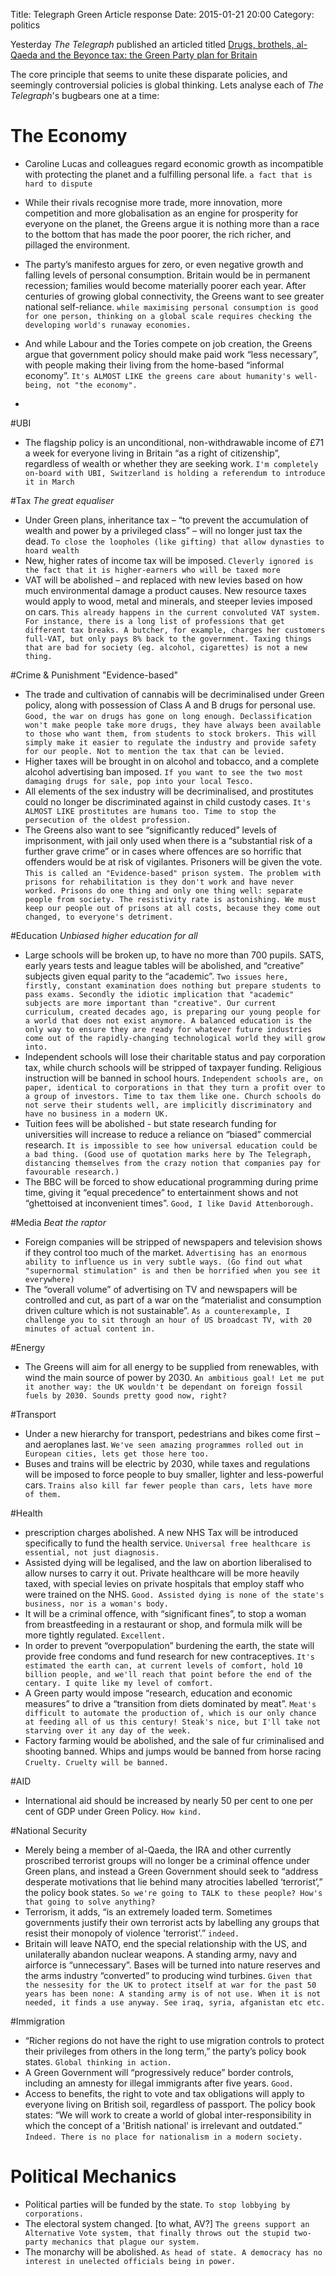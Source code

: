 Title: Telegraph Green Article response
Date: 2015-01-21 20:00
Category: politics


Yesterday *The Telegraph* published an articled titled [Drugs, brothels, al-Qaeda and the Beyonce tax: the Green Party plan for Britain](http://www.telegraph.co.uk/news/politics/green-party/11356354/Drugs-brothels-al-Qaeda-and-the-Beyonce-tax-the-Green-Party-plan-for-Britain.html) 

The core principle that seems to unite these disparate policies, and seemingly controversial policies is global thinking. Lets analyse each of _The Telegraph_'s bugbears one at a time:

# The Economy
  - Caroline Lucas and colleagues regard economic growth as incompatible with protecting the planet and a fulfilling personal life.
`a fact that is hard to dispute`
  - While their rivals recognise more trade, more innovation, more competition and more globalisation as an engine for prosperity for everyone on the planet, the Greens argue it is nothing more than a race to the bottom that has made the poor poorer, the rich richer, and pillaged the environment.

  - The party’s manifesto argues for zero, or even negative growth and falling levels of personal consumption. Britain would be in permanent recession; families would become materially poorer each year. After centuries of growing global connectivity, the Greens want to see greater national self-reliance.
`while maximising personal consumption is good for one person, thinking on a global scale requires checking the developing world's runaway economies.`
  - And while Labour and the Tories compete on job creation, the Greens argue that government policy should make paid work “less necessary”, with people making their living from the home-based “informal economy”.
`It's ALMOST LIKE the greens care about humanity's well-being, not "the economy".`
  - 
#UBI

  - The flagship policy is an unconditional, non-withdrawable income of £71 a week for everyone living in Britain “as a right of citizenship”, regardless of wealth or whether they are seeking work.
`I'm completely on-board with UBI, Switzerland is holding a referendum to introduce it in March`

#Tax
  _The great equaliser_
  - Under Green plans, inheritance tax – “to prevent the accumulation of wealth and power by a privileged class” – will no longer just tax the dead.
`To close the loopholes (like gifting) that allow dynasties to hoard wealth`
  - New, higher rates of income tax will be imposed.
`Cleverly ignored is the fact that it is higher-earners who will be taxed more`
  - VAT will be abolished – and replaced with new levies based on how much environmental damage a product causes. New resource taxes would apply to wood, metal and minerals, and steeper levies imposed on cars.
`This already happens in the current convoluted VAT system. For instance, there is a long list of professions that get different tax breaks. A butcher, for example, charges her customers full-VAT, but only pays 8% back to the government.
Taxing things that are bad for society (eg. alcohol, cigarettes) is not a new thing.`

#Crime & Punishment
  "Evidence-based"
  - The trade and cultivation of cannabis will be decriminalised under Green policy, along with possession of Class A and B drugs for personal use. 
`Good, the war on drugs has gone on long enough. Declassification won't make people take more drugs, they have always been available to those who want them, from students to stock brokers.
This will simply make it easier to regulate the industry and provide safety for our people. Not to mention the tax that can be levied.`
  - Higher taxes will be brought in on alcohol and tobacco, and a complete alcohol advertising ban imposed.
`If you want to see the two most damaging drugs for sale, pop into your local Tesco.`
  - All elements of the sex industry will be decriminalised, and prostitutes could no longer be discriminated against in child custody cases.
`It's ALMOST LIKE prostitutes are humans too. Time to stop the persecution of the oldest profession.`
  - The Greens also want to see “significantly reduced” levels of imprisonment, with jail only used when there is a “substantial risk of a further grave crime” or in cases where offences are so horrific that offenders would be at risk of vigilantes. Prisoners will be given the vote.
`This is called an "Evidence-based" prison system. The problem with prisons for rehabilitation is they don't work and have never worked. Prisons do one thing and only one thing well: separate people from society. The resistivity rate is astonishing. We must keep our people out of prisons at all costs, because they come out changed, to everyone's detriment.`

#Education
_Unbiased higher education for all_
  - Large schools will be broken up, to have no more than 700 pupils. SATS, early years tests and league tables will be abolished, and “creative” subjects given equal parity to the “academic”.
`Two issues here, firstly, constant examination does nothing but prepare students to pass exams. Secondly the idiotic implication that "academic" subjects are more important than "creative". Our current curriculum, created decades ago, is preparing our young people for a world that does not exist anymore. A balanced education is the only way to ensure they are ready for whatever future industries come out of the rapidly-changing technological world they will grow into.`
  - Independent schools will lose their charitable status and pay corporation tax, while church schools will be stripped of taxpayer funding. Religious instruction will be banned in school hours.
`Independent schools are, on paper, identical to corporations in that they turn a profit over to a group of investors. Time to tax them like one. Church schools do not serve their students well, are implicitly discriminatory and have no business in a modern UK.`
  - Tuition fees will be abolished - but state research funding for universities will increase to reduce a reliance on “biased” commercial research.
`It is impossible to see how universal education could be a bad thing. (Good use of quotation marks here by The Telegraph, distancing themselves from the crazy notion that companies pay for favourable research.)`
  - The BBC will be forced to show educational programming during prime time, giving it “equal precedence” to entertainment shows and not “ghettoised at inconvenient times”.
`Good, I like David Attenborough.`

#Media
_Beat the raptor_
  - Foreign companies will be stripped of newspapers and television shows if they control too much of the market.
 `Advertising has an enormous ability to influence us in very subtle ways. (Go find out what "supernormal stimulation" is and then be horrified when you see it everywhere)`
  - The “overall volume” of advertising on TV and newspapers will be controlled and cut, as part of a war on the “materialist and consumption driven culture which is not sustainable”.
`As a counterexample, I challenge you to sit through an hour of US broadcast TV, with 20 minutes of actual content in.`

#Energy
  - The Greens will aim for all energy to be supplied from renewables, with wind the main source of power by 2030.
`An ambitious goal! Let me put it another way: the UK wouldn't be dependant on foreign fossil fuels by 2030. Sounds pretty good now, right?`

#Transport
  - Under a new hierarchy for transport, pedestrians and bikes come first – and aeroplanes last.
 `We've seen amazing programmes rolled out in European cities, lets get those here too.`
  - Buses and trains will be electric by 2030, while taxes and regulations will be imposed to force people to buy smaller, lighter and less-powerful cars.
`Trains also kill far fewer people than cars, lets have more of them.`

#Health
  - prescription charges abolished. A new NHS Tax will be introduced specifically to fund the health service.
 `Universal free healthcare is essential, not just diagnosis.`
  - Assisted dying will be legalised, and the law on abortion liberalised to allow nurses to carry it out. Private healthcare will be more heavily taxed, with special levies on private hospitals that employ staff who were trained on the NHS.
`Good. Assisted dying is none of the state's business, nor is a woman's body.`
  - It will be a criminal offence, with “significant fines”, to stop a woman from breastfeeding in a restaurant or shop, and formula milk will be more tightly regulated.
`Excellent.`
  - In order to prevent “overpopulation” burdening the earth, the state will provide free condoms and fund research for new contraceptives.
`It's estimated the earth can, at current levels of comfort, hold 10 billion people, and we'll reach that point before the end of the centary. I quite like my level of comfort.`
  - A Green party would impose “research, education and economic measures” to drive a “transition from diets dominated by meat”.
`Meat's difficult to automate the production of, which is our only chance at feeding all of us this century! Steak's nice, but I'll take not starving over it any day of the week.`
  - Factory farming would be abolished, and the sale of fur criminalised and shooting banned. Whips and jumps would be banned from horse racing
`Cruelty. Cruelty will be banned.`

#AID
  - International aid should be increased by nearly 50 per cent to one per cent of GDP under Green Policy.
`How kind. `

#National Security
  - Merely being a member of al-Qaeda, the IRA and other currently proscribed terrorist groups will no longer be a criminal offence under Green plans, and instead a Green Government should seek to “address desperate motivations that lie behind many atrocities labelled ‘terrorist’,” the policy book states.
`So we're going to TALK to these people? How's that going to solve anything?`
  - Terrorism, it adds, “is an extremely loaded term. Sometimes governments justify their own terrorist acts by labelling any groups that resist their monopoly of violence 'terrorist’.”
`indeed.`
  - Britain will leave NATO, end the special relationship with the US, and unilaterally abandon nuclear weapons. A standing army, navy and airforce is “unnecessary”. Bases will be turned into nature reserves and the arms industry “converted” to producing wind turbines.
`Given that the nessesity for the UK to protect itself at war for the past 50 years has been none: A standing army is of not use. When it is not needed, it finds a use anyway. See iraq, syria, afganistan etc etc.`

#Immigration
  - “Richer regions do not have the right to use migration controls to protect their privileges from others in the long term,” the party’s policy book states.
`Global thinking in action.`
  - A Green Government will “progressively reduce” border controls, including an amnesty for illegal immigrants after five years.
`Good.`
  - Access to benefits, the right to vote and tax obligations will apply to everyone living on British soil, regardless of passport. The policy book states: “We will work to create a world of global inter-responsibility in which the concept of a 'British national' is irrelevant and outdated.”
`Indeed. There is no place for nationalism in a modern society.`

# Political Mechanics
  - Political parties will be funded by the state.
`To stop lobbying by corporations.`
  - The electoral system changed. [to what, AV?]
`The greens support an Alternative Vote system, that finally throws out the stupid two-party mechanics that plague our system.`
  - The monarchy will be abolished.
`As head of state. A democracy has no interest in unelected officials being in power.`
